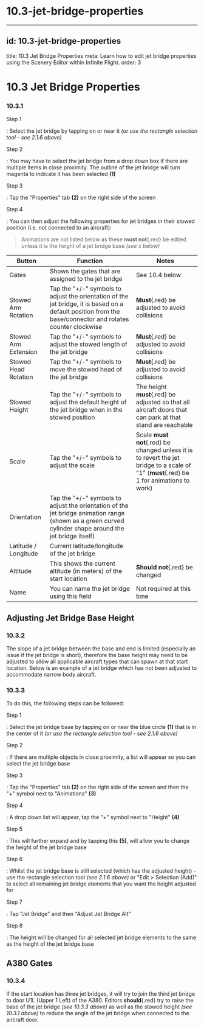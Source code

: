 # 10.3-jet-bridge-properties

---

## id: 10.3-jet-bridge-properties
title: 10.3 Jet Bridge Properties
meta: Learn how to edit jet bridge properties using the Scenery Editor within Infinite Flight.
order: 3

# 10.3 Jet Bridge Properties

### 10.3.1

Step 1

: Select the jet bridge by tapping on or near it *(or use the rectangle selection tool - see 2.1.6 above)*

Step 2

: You may have to select the jet bridge from a drop down box if there are multiple items in close proximity. The outline of the jet bridge will turn magenta to indicate it has been selected **(1)**

Step 3

: Tap the "Properties" tab **(2)** on the right side of the screen

Step 4

: You can then adjust the following properties for jet bridges in their stowed position (i.e. not connected to an aircraft):

> Animations are not listed below as these **must not**{.red} be edited unless it is the height of a jet bridge base *(see x below)*

| **Button**           | **Function**                                                                                                                                               | **Notes**                                                                                                                                |
| -------------------- | ---------------------------------------------------------------------------------------------------------------------------------------------------------- | ---------------------------------------------------------------------------------------------------------------------------------------- |
| Gates                | Shows the gates that are assigned to the jet bridge                                                                                                        | See 10.4 below                                                                                                                           |
| Stowed Arm Rotation  | Tap the "+/-" symbols to adjust the orientation of the jet bridge, it is based on a default position from the base/connector and rotates counter clockwise | **Must**{.red} be adjusted to avoid collisions                                                                                           |
| Stowed Arm Extension | Tap the "+/-" symbols to adjust the stowed length of the jet bridge                                                                                        | **Must**{.red} be adjusted to avoid collisions                                                                                           |
| Stowed Head Rotation | Tap the "+/-" symbols to move the stowed head of the jet bridge                                                                                            | **Must**{.red} be adjusted to avoid collisions                                                                                           |
| Stowed Height        | Tap the "+/-" symbols to adjust the default height of the jet bridge when in the stowed position                                                           | The height **must**{.red} be adjusted so that all aircraft doors that can park at that stand are reachable                               |
| Scale                | Tap the "+/-" symbols to adjust the scale                                                                                                                  | Scale **must not**{.red} be changed unless it is to revert the jet bridge to a scale of "1" (**must**{.red} be 1 for animations to work) |
| Orientation          | Tap the "+/-" symbols to adjust the orientation of the jet bridge animation range (shown as a green curved cylinder shape around the jet bridge itself)    |                                                                                                                                          |
| Latitude / Longitude | Current latitude/longitude of the jet bridge                                                                                                               |                                                                                                                                          |
| Altitude             | This shows the current altitude (in meters) of the start location                                                                                          | **Should not**{.red} be changed                                                                                                          |
| Name                 | You can name the jet bridge using this field                                                                                                               | Not required at this time                                                                                                                |

## Adjusting Jet Bridge Base Height

### 10.3.2

The slope of a jet bridge between the base and end is limited (especially an issue if the jet bridge is short), therefore the base height may need to be adjusted to allow all applicable aircraft types that can spawn at that start location. Below is an example of a jet bridge which has not been adjusted to accommodate narrow body aircraft.

### 10.3.3

To do this, the following steps can be followed:

Step 1

: Select the jet bridge base by tapping on or near the blue circle **(1)** that is in the center of it *(or use the rectangle selection tool - see 2.1.6 above)*

Step 2

: If there are multiple objects in close proximity, a list will appear so you can select the jet bridge base

Step 3

: Tap the "Properties" tab **(2)** on the right side of the screen and then the "+" symbol next to "Animations" **(3)**

Step 4

: A drop down list will appear, tap the "+" symbol next to "Height" **(4)**

Step 5

: This will further expand and by tapping this **(5)**, will allow you to change the height of the jet bridge base

Step 6

: Whilst the jet bridge base is still selected (which has the adjusted height) - use the rectangle selection tool *(see 2.1.6 above)* or "Edit > Selection (Add)" to select all remaining jet bridge elements that you want the height adjusted for

Step 7

: Tap "Jet Bridge" and then "Adjust Jet Bridge Alt"

Step 8

: The height will be changed for all selected jet bridge elements to the same as the height of the jet bridge base

## A380 Gates

### 10.3.4

If the start location has three jet bridges, it will try to join the third jet bridge to door U1L (Upper 1 Left) of the A380. Editors **should**{.red} try to raise the base of the jet bridge *(see 10.3.3 above)* as well as the stowed height *(see 10.3.1 above)* to reduce the angle of the jet bridge when connected to the aircraft door.


